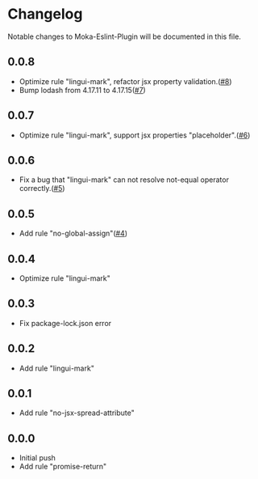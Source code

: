 Changelog
=========
Notable changes to Moka-Eslint-Plugin will be documented in this file.

## 0.0.8

- Optimize rule "lingui-mark", refactor jsx property validation.([#8](https://github.com/southerncross/eslint-plugin-moka/pull/8))
- Bump lodash from 4.17.11 to 4.17.15([#7](https://github.com/southerncross/eslint-plugin-moka/pull/7))

## 0.0.7

- Optimize rule "lingui-mark", support jsx properties "placeholder".([#6](https://github.com/southerncross/eslint-plugin-moka/pull/6))

## 0.0.6

- Fix a bug that "lingui-mark" can not resolve not-equal operator correctly.([#5](https://github.com/southerncross/eslint-plugin-moka/pull/5))

## 0.0.5

- Add rule "no-global-assign"([#4](https://github.com/southerncross/eslint-plugin-moka/pull/4))

## 0.0.4

- Optimize rule "lingui-mark"

## 0.0.3

- Fix package-lock.json error

## 0.0.2

- Add rule "lingui-mark"

## 0.0.1

- Add rule "no-jsx-spread-attribute"

## 0.0.0

- Initial push
- Add rule "promise-return"
